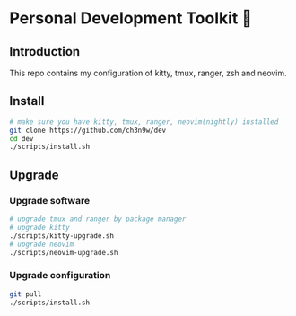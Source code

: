# Personal Development Toolkit 📡

## Introduction

This repo contains my configuration of kitty, tmux, ranger, zsh and neovim.

## Install

```bash
# make sure you have kitty, tmux, ranger, neovim(nightly) installed
git clone https://github.com/ch3n9w/dev
cd dev
./scripts/install.sh
```

## Upgrade

### Upgrade software

```bash
# upgrade tmux and ranger by package manager
# upgrade kitty
./scripts/kitty-upgrade.sh
# upgrade neovim
./scripts/neovim-upgrade.sh
```

### Upgrade configuration

```bash
git pull
./scripts/install.sh
```
